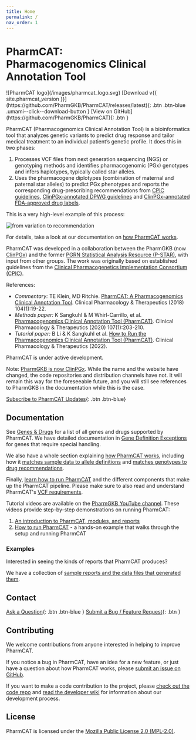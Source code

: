 ```yaml
---
title: Home
permalink: /
nav_order: 1
---
```


# PharmCAT:<br />Pharmacogenomics Clinical Annotation Tool

<span class="logoDiv">
<span class="logoDiv__logo">![PharmCAT logo](/images/pharmcat_logo.svg)</span>
<span class="logoDiv__links">
<span>[Download v{{ site.pharmcat_version }}](https://github.com/PharmGKB/PharmCAT/releases/latest){: .btn .btn-blue .umami--click--download-button }</span>
<span>[View on GitHub](https://github.com/PharmGKB/PharmCAT){: .btn }</span>
</span>
</span>

PharmCAT (Pharmacogenomics Clinical Annotation Tool) is a bioinformatics tool that analyzes genetic variants to predict
drug response and tailor medical treatment to an individual patient’s genetic profile. It does this in two phases:

1. Processes VCF files from next generation sequencing (NGS) or genotyping methods and identifies pharmacogenomic (PGx)
   genotypes and infers haplotypes, typically called star alleles.
2. Uses the pharmacogene diplotypes (combination of maternal and paternal star alleles) to predict PGx phenotypes and
   reports the corresponding drug-prescribing recommendations from [CPIC guidelines](https://cpicpgx.org/guidelines/),
   [ClinPGx-annotated DPWG guidelines](https://www.clinpgx.org/page/dpwg) and
   [ClinPGx-annotated FDA-approved drug labels](https://www.clinpgx.org/page/drugLabelLegend).

This is a very high-level example of this process:

<img src="/images/translation.svg" class="img-translation" alt="from variation to recommendation" />

For details, take a look at our documentation on [how PharmCAT works](/methods).

PharmCAT was developed in a collaboration between the PharmGKB (now [ClinPGx](https://www.clinpgx.org))
and the former [PGRN Statistical Analysis Resource (P-STAR)](https://ritchielab.org/pgrn-star/), with input from other
groups. The work was originally based on established guidelines from the
[Clinical Pharmacogenetics Implementation Consortium (CPIC)](https://cpicpgx.org). 

References:
- _Commentary:_ TE Klein, MD Ritchie. [PharmCAT: A Pharmacogenomics Clinical Annotation Tool](https://dx.doi.org/10.1002/cpt.928). Clinical Pharmacology & Therapeutics (2018) 104(1):19-22.
- _Methods paper:_ K Sangkuhl & M Whirl-Carrillo, et al. [Pharmacogenomics Clinical Annotation Tool (PharmCAT)](https://www.ncbi.nlm.nih.gov/pmc/articles/PMC6977333). Clinical Pharmacology & Therapeutics (2020) 107(1):203-210.
- _Tutorial paper:_ B Li & K Sangkuhl et al. [How to Run the Pharmacogenomics Clinical Annotation Tool (PharmCAT)](https://ascpt.onlinelibrary.wiley.com/doi/10.1002/cpt.2790). Clinical Pharmacology & Therapeutics (2022).

PharmCAT is under active development.

Note: [PharmGKB is now ClinPGx](https://blog.clinpgx.org/pharmgkb-is-now-clinpgx/).
While the name and the website have changed, the code repositories and distribution channels have not.
It will remain this way for the foreseeable future, and you will still see references to PharmGKB in the documentation
while this is the case.

[Subscribe to PharmCAT Updates](https://pharmgkb.us10.list-manage.com/subscribe?u=c46dea014a68524407fdbffa1&id=d0d1ec73ab){: .btn .btn-blue}


## Documentation

See [Genes & Drugs](/Genes-Drugs) for a list of all genes and drugs supported by PharmCAT.
We have detailed documentation in [Gene Definition Exceptions](/methods/Gene-Definition-Exceptions) for genes that
require special handling.

We also have a whole section explaining [how PharmCAT works](/methods), including how it
[matches sample data to allele definitions](/methods/NamedAlleleMatcher-101)
and [matches genotypes to drug recommendations](/methods/Matching-Recommendations).

Finally, [learn how to run PharmCAT](/using) and the different components that make up the PharmCAT pipeline.
Please make sure to also read and understand PharmCAT's [VCF requirements](/using/VCF-Requirements).

Tutorial videos are available on the [PharmGKB YouTube channel](https://www.youtube.com/channel/UCnYHYK_5HD1Lt2N_B4FsTYQ).
These videos provide step-by-step demonstrations on running PharmCAT:

1. [An introduction to PharmCAT, modules, and reports](https://youtu.be/PjVdtMp8oRI?si=mRaiaU6EVEEd6dJL)
2. [How to run PharmCAT](https://youtu.be/d1IZPLOrPOE?si=LREY8RI-wz-5PoqN) - a hands-on example that walks through the setup and running PharmCAT


### Examples

Interested in seeing the kinds of reports that PharmCAT produces?

We have a collection of [sample reports and the data files that generated them](examples). 


## Contact

[Ask a Question](mailto:pharmcat@clinpgx.org){: .btn .btn-blue }
[Submit a Bug / Feature Request](https://github.com/PharmGKB/PharmCAT/issues/new){: .btn }


## Contributing

We welcome contributions from anyone interested in helping to improve PharmCAT.

If you notice a bug in PharmCAT, have an idea for a new feature, or just have a question about how PharmCAT works,
please [submit an issue on GitHub](https://github.com/PharmGKB/PharmCAT/issues).

If you want to make a code contribution to the project, please
[check out the code repo](https://github.com/PharmGKB/PharmCAT) and
[read the developer wiki](https://github.com/PharmGKB/PharmCAT/wiki) for information about our development process.


## License

PharmCAT is licensed under the [Mozilla Public License 2.0 (MPL-2.0)](https://github.com/PharmGKB/PharmCAT/blob/main/LICENSE).
